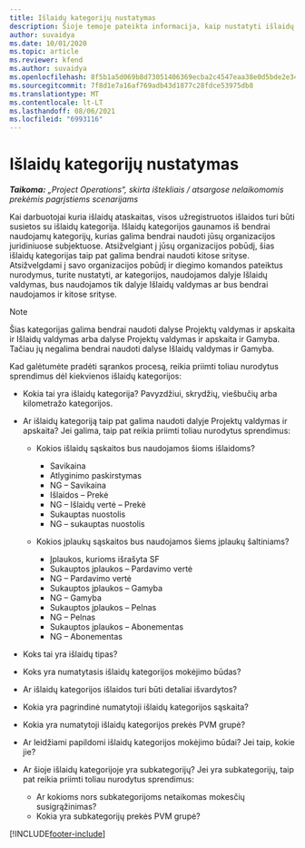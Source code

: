 ```yaml
---
title: Išlaidų kategorijų nustatymas
description: Šioje temoje pateikta informacija, kaip nustatyti išlaidų kategorijas ir bendrai naudojamas išlaidų ataskaitų kategorijas.
author: suvaidya
ms.date: 10/01/2020
ms.topic: article
ms.reviewer: kfend
ms.author: suvaidya
ms.openlocfilehash: 8f5b1a5d069b8d73051406369ecba2c4547eaa38e0d5bde2e34f52c5b7b724bd
ms.sourcegitcommit: 7f8d1e7a16af769adb43d1877c28fdce53975db8
ms.translationtype: MT
ms.contentlocale: lt-LT
ms.lasthandoff: 08/06/2021
ms.locfileid: "6993116"
---
```

# <a name="set-up-expense-categories"></a>Išlaidų kategorijų nustatymas

_**Taikoma:** „Project Operations“, skirta ištekliais / atsargose nelaikomomis prekėmis pagrįstiems scenarijams_

Kai darbuotojai kuria išlaidų ataskaitas, visos užregistruotos išlaidos turi būti susietos su išlaidų kategorija. Išlaidų kategorijos gaunamos iš bendrai naudojamų kategorijų, kurias galima bendrai naudoti jūsų organizacijos juridiniuose subjektuose. Atsižvelgiant į jūsų organizacijos pobūdį, šias išlaidų kategorijas taip pat galima bendrai naudoti kitose srityse. Atsižvelgdami į savo organizacijos pobūdį ir diegimo komandos pateiktus nurodymus, turite nustatyti, ar kategorijos, naudojamos dalyje Išlaidų valdymas, bus naudojamos tik dalyje Išlaidų valdymas ar bus bendrai naudojamos ir kitose srityse.

> [!NOTE]
> Šias kategorijas galima bendrai naudoti dalyse Projektų valdymas ir apskaita ir Išlaidų valdymas arba dalyse Projektų valdymas ir apskaita ir Gamyba. Tačiau jų negalima bendrai naudoti dalyse Išlaidų valdymas ir Gamyba.

Kad galėtumėte pradėti sąrankos procesą, reikia priimti toliau nurodytus sprendimus dėl kiekvienos išlaidų kategorijos:

- Kokia tai yra išlaidų kategorija? Pavyzdžiui, skrydžių, viešbučių arba kilometražo kategorijos.
- Ar išlaidų kategoriją taip pat galima naudoti dalyje Projektų valdymas ir apskaita? Jei galima, taip pat reikia priimti toliau nurodytus sprendimus:

    - Kokios išlaidų sąskaitos bus naudojamos šioms išlaidoms?

        - Savikaina
        - Atlyginimo paskirstymas
        - NG – Savikaina
        - Išlaidos – Prekė
        - NG – Išlaidų vertė – Prekė
        - Sukauptas nuostolis
        - NG – sukauptas nuostolis

    - Kokios įplaukų sąskaitos bus naudojamos šiems įplaukų šaltiniams?

        - Įplaukos, kurioms išrašyta SF
        - Sukauptos įplaukos – Pardavimo vertė
        - NG – Pardavimo vertė
        - Sukauptos įplaukos – Gamyba
        - NG – Gamyba
        - Sukauptos įplaukos – Pelnas
        - NG – Pelnas
        - Sukauptos įplaukos – Abonementas
        - NG – Abonementas

- Koks tai yra išlaidų tipas?
- Koks yra numatytasis išlaidų kategorijos mokėjimo būdas?
- Ar išlaidų kategorijos išlaidos turi būti detaliai išvardytos?
- Kokia yra pagrindinė numatytoji išlaidų kategorijos sąskaita?
- Kokia yra numatytoji išlaidų kategorijos prekės PVM grupė?
- Ar leidžiami papildomi išlaidų kategorijos mokėjimo būdai? Jei taip, kokie jie?
- Ar šioje išlaidų kategorijoje yra subkategorijų? Jei yra subkategorijų, taip pat reikia priimti toliau nurodytus sprendimus:

    - Ar kokioms nors subkategorijoms netaikomas mokesčių susigrąžinimas?
    - Kokia yra subkategorijų prekės PVM grupė?


[!INCLUDE[footer-include](../includes/footer-banner.md)]